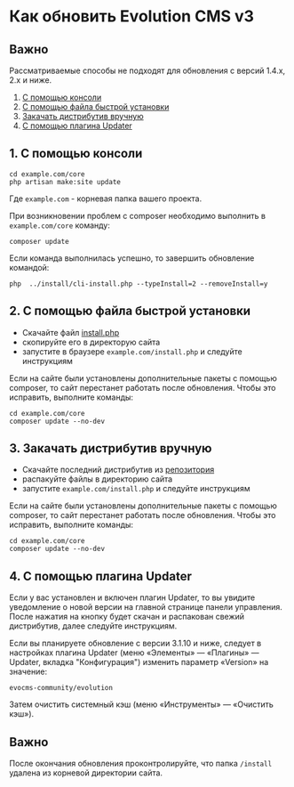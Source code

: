 # Как обновить Evolution CMS v3

## Важно

Рассматриваемые способы не подходят для обновления с версий 1.4.x, 2.x и ниже.

1. [С помощью консоли](#section1)
2. [С помощью файла быстрой установки](#section2)
3. [Закачать дистрибутив вручную](#section3)
4. [С помощью плагина Updater](#section4)

## 1. С помощью консоли <a name="section1"></a>

```shell
cd example.com/core
php artisan make:site update
```

Где `example.com` - корневая папка вашего проекта.

При возникновении проблем с composer необходимо выполнить в `example.com/core` команду:
```
composer update
```
Если команда выполнилась успешно, то завершить обновление командой:
```
php  ../install/cli-install.php --typeInstall=2 --removeInstall=y
```

## 2. С помощью файла быстрой установки <a name="section2"></a>

- Скачайте файл [install.php](https://github.com/evocms-community/installer/blob/master/install.php)
- скопируйте его в директорую сайта
- запустите в браузере `example.com/install.php` и следуйте инструкциям

Если на сайте были установлены дополнительные пакеты с помощью composer, то сайт перестанет работать после обновления. Чтобы это исправить, выполните команды:

```shell
cd example.com/core
composer update --no-dev
```

## 3. Закачать дистрибутив вручную <a name="section3"></a>

- Скачайте последний дистрибутив из [репозитория](https://github.com/evocms-community/evolution/releases)
- распакуйте файлы в директорию сайта
- запустите `example.com/install.php` и следуйте инструкциям

Если на сайте были установлены дополнительные пакеты с помощью composer, то сайт перестанет работать после обновления. Чтобы это исправить, выполните команды:

```shell
cd example.com/core
composer update --no-dev
```

## 4. С помощью плагина Updater <a name="section4"></a>

Если у вас установлен и включен плагин Updater, то вы увидите уведомление о новой версии на главной странице панели управления. После нажатия на кнопку будет скачан и распакован свежий дистрибутив, далее следуйте инструкциям.

Если вы планируете обновление с версии 3.1.10 и ниже, следует в настройках плагина Updater (меню «Элементы» — «Плагины» — Updater, вкладка "Конфигурация") изменить параметр «Version» на значение:

```shell
evocms-community/evolution
```

Затем очистить системный кэш (меню «Инструменты» — «Очистить кэш»).

## Важно

После окончания обновления проконтролируйте, что папка `/install` удалена из корневой директории сайта.
